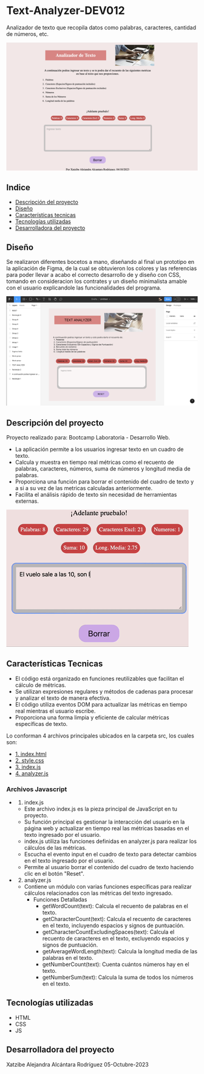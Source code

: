 # Text-Analyzer-DEV012
Analizador de texto que recopila datos como palabras, caracteres, cantidad de números, etc. 

![Vista Text Analyzer](https://github.com/XatAlcantara/Text-Analyzer-DEV012/blob/02685e87e3bad85df50c66ac24c157409cefeea9/Disen%CC%83o.png)

## Indice

* [Descripción del proyecto](#descripción-del-proyecto)
* [Diseño](#Diseño)
* [Características tecnicas](#características-tecnicas)
* [Tecnologías utilizadas](#Tecnologías-utilizadas)
* [Desarrolladora del proyecto](#Desarrolladora-del-proyecto)

## Diseño

Se realizaron diferentes bocetos a mano, diseñando al final un prototipo en la aplicación de Figma, de la cual se obtuvieron los colores y las referencias para poder llevar a acabo el correcto desarrollo de y diseño con CSS, tomando en consideracion los contrates y un diseño minimalista amable con el usuario explicandole las funcionalidades del programa.

![Prototipo figma](https://github.com/XatAlcantara/Text-Analyzer-DEV012/blob/a33c36173a25d7e7885110e6e03b61f1dfd36f09/Captura%20de%20pantalla%202023-10-06%20a%20la(s)%200.55.07.png)

## Descripción del proyecto
Proyecto realizado para: Bootcamp Laboratoria - Desarrollo Web.
* La aplicación permite a los usuarios ingresar texto en un cuadro de texto.
* Calcula y muestra en tiempo real métricas como el recuento de palabras, caracteres, números, suma de números y longitud media de palabras.
* Proporciona una función para borrar el contenido del cuadro de texto y a si a su vez de las metricas calculadas anteriormente.
* Facilita el análisis rápido de texto sin necesidad de herramientas externas.

![demo text analyzer](https://github.com/XatAlcantara/Text-Analyzer-DEV012/blob/370e64e3420897d2ef3b32802f13220c3991a78a/Funcionalidad.gif "Demo Text Analyzer")

## Características Tecnicas
* El código está organizado en funciones reutilizables que facilitan el cálculo de métricas.
* Se utilizan expresiones regulares y métodos de cadenas para procesar y analizar el texto de manera efectiva.
* El código utiliza eventos DOM para actualizar las métricas en tiempo real mientras el usuario escribe.
* Proporciona una forma limpia y eficiente de calcular métricas específicas de texto.

Lo conforman 4 archivos principales ubicados en la carpeta src, los cuales son:
* [1. index.html](#1-index.html)
* [2. style.css](#2-style.css)
* [3. index.js](#3-index.js)
* [4. analyzer.js](#4-analyzer.js)

### Archivos Javascript
* 1. index.js
  * Este archivo index.js es la pieza principal de JavaScript en tu proyecto.
  * Su función principal es gestionar la interacción del usuario en la página web y actualizar en tiempo real las métricas basadas en el texto ingresado por el usuario.
  * index.js utiliza las funciones definidas en analyzer.js para realizar los cálculos de las métricas.
  * Escucha el evento input en el cuadro de texto para detectar cambios en el texto ingresado por el usuario.
  * Permite al usuario borrar el contenido del cuadro de texto haciendo clic en el botón "Reset".

* 2. analyzer.js
  * Contiene un módulo con varias funciones específicas para realizar cálculos relacionados con las métricas del texto ingresado.
    * Funciones Detalladas
      * getWordCount(text): Calcula el recuento de palabras en el texto.
      * getCharacterCount(text): Calcula el recuento de caracteres en el texto, incluyendo espacios y signos de puntuación.
      * getCharacterCountExcludingSpaces(text): Calcula el recuento de caracteres en el texto, excluyendo espacios y signos de puntuación.
      * getAverageWordLength(text): Calcula la longitud media de las palabras en el texto.
      * getNumberCount(text): Cuenta cuántos números hay en el texto.
      * getNumberSum(text): Calcula la suma de todos los números en el texto.


## Tecnologías utilizadas
* HTML
* CSS
* JS

##  Desarrolladora del proyecto 

Xatzibe Alejandra Alcántara Rodríguez
05-Octubre-2023
